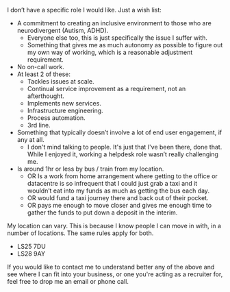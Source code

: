 I don’t have a specific role I would like. Just a wish list:

- A commitment to creating an inclusive environment to those who are neurodivergent (Autism, ADHD).
  - Everyone else too, this is just specifically the issue I suffer with.
  - Something that gives me as much autonomy as possible to figure out my own way of working, which is a reasonable adjustment requirement.
- No on-call work.
- At least 2 of these:
  - Tackles issues at scale.
  - Continual service improvement as a requirement, not an afterthought.
  - Implements new services.
  - Infrastructure engineering.
  - Process automation.
  - 3rd line.
- Something that typically doesn’t involve a lot of end user engagement, if any at all.
  - I don't mind talking to people. It's just that I've been there, done that. While I enjoyed it, working a helpdesk role wasn’t really challenging me.
- Is around 1hr or less by bus / train from my location.
  - OR Is a work from home arrangement where getting to the office or datacentre is so infrequent that I could just grab a taxi and it wouldn’t eat into my funds as much as getting the bus each day.
  - OR would fund a taxi journey there and back out of their pocket.
  - OR pays me enough to move closer and gives me enough time to gather the funds to put down a deposit in the interim.

My location can vary. This is because I know people I can move in with, in a number of locations. The same rules apply for both.
- LS25 7DU
- LS28 9AY

If you would like to contact me to understand better any of the above and see where I can fit into your business, or one you're acting as a recruiter for, feel free to drop me an email or phone call.
